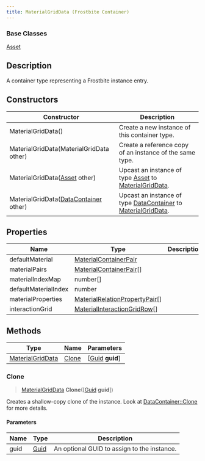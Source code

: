 ```yaml
---
title: MaterialGridData (Frostbite Container)
---
```

### Base Classes

[Asset](Asset)

## Description

A container type representing a Frostbite instance entry.

## Constructors

| Constructor                                                                 | Description                                                                                                             |
| --------------------------------------------------------------------------- | ----------------------------------------------------------------------------------------------------------------------- |
| MaterialGridData()                                                          | Create a new instance of this container type.                                                                           |
| MaterialGridData(MaterialGridData other)                                    | Create a reference copy of an instance of the same type.                                                                |
| MaterialGridData([Asset](Asset) other)                                      | Upcast an instance of type [Asset](Asset) to [MaterialGridData](MaterialGridData).                                      |
| MaterialGridData([DataContainer](/vext/ref/cls/shr/datacontainer) other) | Upcast an instance of type [DataContainer](/vext/ref/cls/shr/datacontainer) to [MaterialGridData](MaterialGridData). |

## Properties

| Name                 | Type                                                             | Description |
| -------------------- | ---------------------------------------------------------------- | ----------- |
| defaultMaterial      | [MaterialContainerPair](MaterialContainerPair)                   |             |
| materialPairs        | [MaterialContainerPair](MaterialContainerPair)\[\]               |             |
| materialIndexMap     | number\[\]                                                       |             |
| defaultMaterialIndex | number                                                           |             |
| materialProperties   | [MaterialRelationPropertyPair](MaterialRelationPropertyPair)\[\] |             |
| interactionGrid      | [MaterialInteractionGridRow](MaterialInteractionGridRow)\[\]     |             |

## Methods

| Type                                 | Name            | Parameters                                     |
| ------------------------------------ | --------------- | ---------------------------------------------- |
| [MaterialGridData](MaterialGridData) | [Clone](#clone) | \[[Guid](/vext/ref/cls/shr/guid) **guid**\] |

### Clone

> [MaterialGridData](MaterialGridData) **Clone**(\[[Guid](/vext/ref/cls/shr/guid) **guid**\])

Creates a shallow-copy clone of the instance. Look at [DataContainer::Clone](/vext/ref/cls/shr/datacontainer#clone) for more details.

#### Parameters

| Name | Type         | Description                                 |
| ---- | ------------ | ------------------------------------------- |
| guid | [Guid](Guid) | An optional GUID to assign to the instance. |
